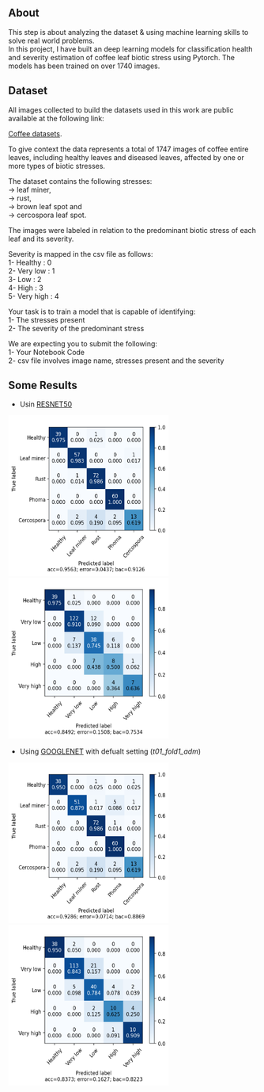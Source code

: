 ## About
This step is about analyzing the dataset & using machine learning skills to solve real world problems.
<br/>In this project, I have built an deep learning models for classification health and severity estimation of coffee leaf biotic stress using Pytorch. The models has been trained on over 1740 images.

## Dataset
All images collected to build the datasets used in this work are public available at the following link:

[Coffee datasets](https://drive.google.com/open?id=15YHebAGrx1Vhv8-naave-R5o3Uo70jsm).

To give context the data represents a total of 1747 images of coffee entire leaves, including healthy leaves and diseased leaves, affected by one or more types of biotic stresses.

The dataset contains the following stresses:
  <br/> -> leaf miner,
  <br/> -> rust,
  <br/> -> brown leaf spot and 
  <br/> -> cercospora leaf spot. 

The images were labeled in relation to the predominant biotic stress of each leaf and its severity.

Severity is mapped in the csv file as follows:
	<br/> 1- Healthy : 0
 	<br/> 2- Very low : 1
 	<br/> 3- Low : 2
 	<br/> 4- High : 3
 	<br/> 5- Very high : 4


Your task is to train a model that is capable of identifying:
	<br/> 1- The stresses present
	<br/> 2- The severity of the predominant stress
	
We are expecting you to submit the following:
	<br/> 1- Your Notebook Code
	<br/> 2- csv file involves image name, stresses present and the severity

## Some Results
* Usin [RESNET50](https://pytorch.org/vision/main/models/generated/torchvision.models.resnet50.html)

<img
	  src="https://github.com/ahmadaking/Coffee-Leaves/blob/master/results/leaf_multitask/RESNET50_dis.png"
	  alt="to edit"
	  title="RESNET50_dis"
	  style="display: inline-block; margin: 0 auto; "
	  width=325px
	  height=325px
	><img
	  src="https://github.com/ahmadaking/Coffee-Leaves/blob/master/results/leaf_multitask/RESNET50_sev.png"
	  alt="to edit"
	  title="RESNET50_sev"
	  style="display: inline-block; margin: 0 auto; "
	  width=325px
	  height=325px
	>
* Using [GOOGLENET](https://pytorch.org/hub/pytorch_vision_googlenet/) with defualt setting (*t01_fold1_adm*)

<img
	  src="https://github.com/ahmadaking/Coffee-Leaves/blob/master/results/leaf_multitask/googlenet_t01_fold1_adm_standard_dis.png"
	  alt="to edit"
	  title="standard_dis"
	  style="display: inline-block; margin: 0 auto; "
	  width=325px
	  height=325px
	><img
	  src="https://github.com/ahmadaking/Coffee-Leaves/blob/master/results/leaf_multitask/googlenet_t01_fold1_adm_standard_sev.png"
	  alt="to edit"
	  title="standard_sev"
	  style="display: inline-block; margin: 0 auto; "
	  width=325px
	  height=325px
	>

